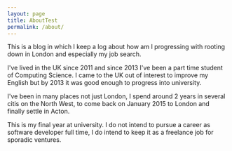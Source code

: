 ```yaml
---
layout: page
title: AboutTest
permalink: /about/
---
```


This is a blog in which I keep a log about how am I progressing with
rooting down in London and especially my job search. 

I've lived in the UK since 2011 and since 2013 I've been a part time student of Computing Science. I came to the UK out of interest to improve my English but by 2013 it was good enough to progress into university. 

I've been in many places not just London, I spend around 2 years in several citis on the North West, to come back on January 2015 to London and finally settle in Acton. 

This is my final year at university. I do not intend to pursue a career as software developer full time, I do intend to keep it as a freelance job for sporadic ventures. 
